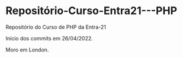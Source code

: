 # Repositório-Curso-Entra21---PHP
Repositório do Curso de PHP da Entra-21

Início dos commits em 26/04/2022.


Moro em London.
